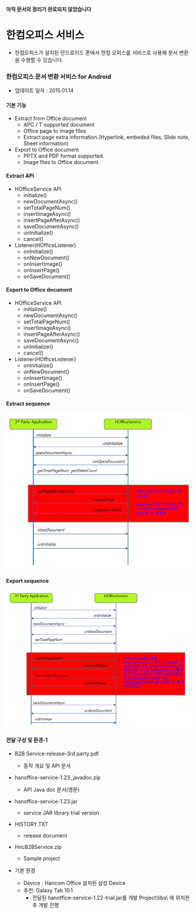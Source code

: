 **아직 문서의 정리가 완료되지 않았습니다**

# 한컴오피스 서비스
* 한컴오피스가 설치된 안드로이드 폰에서 한컴 오피스를 서비스로 사용해 문서 변환을 수행할 수 있습니다.

### 한컴오피스 문서 변환 서비스 for Android
* 업데이트 일자 : 2015.01.14

#### 기본 기능
* Extract from Office document
  * APC / T supported document
  * Office page to image files
  * Extract page extra information.(Hyperlink, embeded files, Slide note, Sheet information)
* Export to Office document
  * PPTX and PDF format supported.
  * Image files to Office document.

#### Extract API
* HOfficeService API
  * initialize()
  * newDocumentAsync()
  * setTotalPageNum()
  * insertImageAsync()
  * insertPageAfterAsync()
  * saveDocumentAsync()
  * unInitialize()
  * cancel()
* Listener(HOfficeListener)
  * onInitialize()
  * onNewDocument()
  * onInsertImage()
  * onInsertPage()
  * onSaveDocument()

#### Export to Office document
* HOfficeService API
  * initialize()
  * newDocumentAsync()
  * setTotalPageNum()
  * insertImageAsync()
  * insertPageAfterAsync()
  * saveDocumentAsync()
  * unInitialize()
  * cancel()
* Listener(HOfficeListener)
  * onInitialize()
  * onNewDocument()
  * onInsertImage()
  * onInsertPage()
  * onSaveDocument()

#### Extract sequence
![Extract Sequence](images/service-1.png)

#### Export sequence
![Export sequence](images/service-2.png)

#### 전달 구성 및 환경-1
* B2B Service-release-3rd party.pdf
  * 동작 개요 및 API 문서
* hanoffice-service-1.23_javadoc.zip
  * API Java doc 문서(영문)
* hanoffice-service-1.23.jar
  * service JAR library trial version
* HISTORY.TXT
  * release document
* HncB2BService.zip
  * Sample project
   
* 기본 환경
  * Device : Hancom Office 설치된 삼성 Device
  * 추천: Galaxy Tab 10.1
    * 전달된 hanoffice-service-1.22-trial.jar를 개발 Project\libs\ 에 위치한 후 개발 진행
